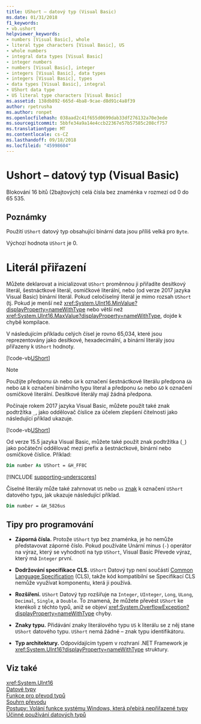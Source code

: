 ```yaml
---
title: UShort – datový typ (Visual Basic)
ms.date: 01/31/2018
f1_keywords:
- vb.ushort
helpviewer_keywords:
- numbers [Visual Basic], whole
- literal type characters [Visual Basic], US
- whole numbers
- integral data types [Visual Basic]
- integer numbers
- numbers [Visual Basic], integer
- integers [Visual Basic], data types
- integers [Visual Basic], types
- data types [Visual Basic], integral
- UShort data type
- US literal type characters [Visual Basic]
ms.assetid: 138db892-665d-4ba8-9cae-d8d91c4a8f39
author: rpetrusha
ms.author: ronpet
ms.openlocfilehash: 038aad2c41f655d0699dab33df276132a70e3ede
ms.sourcegitcommit: 5bbfe34a9a14e4ccb22367e57b57585c208cf757
ms.translationtype: MT
ms.contentlocale: cs-CZ
ms.lasthandoff: 09/18/2018
ms.locfileid: "45998604"
---
```

# <a name="ushort-data-type-visual-basic"></a>Ushort – datový typ (Visual Basic)

Blokování 16 bitů (2bajtových) celá čísla bez znaménka v rozmezí od 0 do 65 535.  
  
## <a name="remarks"></a>Poznámky

 Použití `UShort` datový typ obsahující binární data jsou příliš velká pro `Byte`.  
  
 Výchozí hodnota `UShort` je 0.  

# <a name="literal-assignments"></a>Literál přiřazení

Můžete deklarovat a inicializovat `UShort` proměnnou ji přiřadíte desítkový literál, šestnáctkové literál, osmičkové literální, nebo (od verze 2017 jazyka Visual Basic) binární literál. Pokud celočíselný literál je mimo rozsah `UShort` (tj. Pokud je menší než <xref:System.UInt16.MinValue?displayProperty=nameWithType> nebo větší než <xref:System.UInt16.MaxValue?displayProperty=nameWithType>, dojde k chybě kompilace.

V následujícím příkladu celých čísel je rovno 65,034, které jsou reprezentovány jako desítkové, hexadecimální, a binární literály jsou přiřazeny k `UShort` hodnoty.
  
[!code-vb[UShort](../../../../samples/snippets/visualbasic/language-reference/data-types/numeric-literals.vb#UShort)]

> [!NOTE]
> Použijte předponu `&h` nebo `&H` k označení šestnáctkové literálu předpona `&b` nebo `&B` k označení binárního typu literal a předponu `&o` nebo `&O` k označení osmičkové literální. Desítkové literály mají žádná předpona.

Počínaje rokem 2017 jazyka Visual Basic, můžete použít také znak podtržítka `_`, jako oddělovač číslice za účelem zlepšení čitelnosti jako následující příklad ukazuje.

[!code-vb[UShort](../../../../samples/snippets/visualbasic/language-reference/data-types/numeric-literals.vb#UShortS)]

Od verze 15.5 jazyka Visual Basic, můžete také použít znak podtržítka (`_`) jako počáteční oddělovač mezi prefix a šestnáctkové, binární nebo osmičkové číslice. Příklad:

```vb
Dim number As UShort = &H_FF8C
```

[!INCLUDE [supporting-underscores](../../../../includes/vb-separator-langversion.md)]

Číselné literály může také zahrnovat `US` nebo `us` [znak](../../programming-guide\language-features\data-types/type-characters.md) k označení `UShort` datového typu, jak ukazuje následující příklad.

```vb
Dim number = &H_5826us
```

## <a name="programming-tips"></a>Tipy pro programování
  
-   **Záporná čísla.** Protože `UShort` typ bez znaménka, je ho nemůže představovat záporné číslo. Pokud používáte Unární minus (`-`) operátor na výraz, který se vyhodnotí na typ `UShort`, Visual Basic Převede výraz, který má `Integer` první.  
  
-   **Dodržování specifikace CLS.** `UShort` Datový typ není součástí [Common Language Specification](http://www.ecma-international.org/publications/standards/Ecma-335.htm) (CLS), takže kód kompatibilní se Specifikací CLS nemůže využívat komponentu, která ji používá.
  
-   **Rozšíření.** `UShort` Datový typ rozšiřuje na `Integer`, `UInteger`, `Long`, `ULong`, `Decimal`, `Single`, a `Double`. To znamená, že můžete převést `UShort` ke kterékoli z těchto typů, aniž se objeví <xref:System.OverflowException?displayProperty=nameWithType> chyby.  
  
-   **Znaky typu.** Přidávání znaky literálového typu `US` k literálu se z něj stane `UShort` datového typu. `UShort` nemá žádné – znak typu identifikátoru.  
  
-   **Typ architektury.** Odpovídajícím typem v rozhraní .NET Framework je <xref:System.UInt16?displayProperty=nameWithType> struktury.  
  
## <a name="see-also"></a>Viz také  
 <xref:System.UInt16>  
 [Datové typy](../../../visual-basic/language-reference/data-types/index.md)  
 [Funkce pro převod typů](../../../visual-basic/language-reference/functions/type-conversion-functions.md)  
 [Souhrn převodu](../../../visual-basic/language-reference/keywords/conversion-summary.md)  
 [Postupy: Volání funkce systému Windows, která přebírá nepřiřazené typy](../../../visual-basic/programming-guide/com-interop/how-to-call-a-windows-function-that-takes-unsigned-types.md)  
 [Účinné používání datových typů](../../../visual-basic/programming-guide/language-features/data-types/efficient-use-of-data-types.md)

